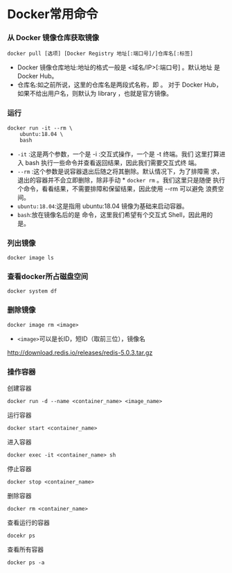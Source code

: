 # Docker常用命令

### 从 Docker 镜像仓库获取镜像
```
docker pull [选项] [Docker Registry 地址[:端口号]/]仓库名[:标签]
```

* Docker 镜像仓库地址:地址的格式一般是 <域名/IP>[:端口号] 。默认地址 是 Docker Hub。
* 仓库名:如之前所说，这里的仓库名是两段式名称，即 。 对于 Docker Hub，如果不给出用户名，则默认为 library  ，也就是官方镜像。

### 运行
```
docker run -it --rm \
    ubuntu:18.04 \
    bash
```
* `-it` :这是两个参数，一个是 -i :交互式操作，一个是 -t 终端。我们 这里打算进入 bash 执行一些命令并查看返回结果，因此我们需要交互式终 端。
* `--rm` :这个参数是说容器退出后随之将其删除。默认情况下，为了排障需 求，退出的容器并不会立即删除，除非手动 * `docker rm` 。我们这里只是随便 执行个命令，看看结果，不需要排障和保留结果，因此使用 --rm 可以避免 浪费空间。
* `ubuntu:18.04`:这是指用 ubuntu:18.04 镜像为基础来启动容器。 
* `bash`:放在镜像名后的是 命令，这里我们希望有个交互式 Shell，因此用的
是。

### 列出镜像
```
docker image ls
```
### 查看docker所占磁盘空间
```
docker system df
```

### 删除镜像
```
docker image rm <image>
```
* `<image>`可以是长ID，短ID（取前三位），镜像名

http://download.redis.io/releases/redis-5.0.3.tar.gz

### 操作容器
创建容器
```
docker run -d --name <container_name> <image_name>
```
运行容器
```
docker start <container_name>
```
进入容器
```
docker exec -it <container_name> sh
```
停止容器
```  
docker stop <container_name>
```

删除容器
```
docker rm <container_name>
```

查看运行的容器
```
docekr ps
```
查看所有容器
```
docker ps -a
```



